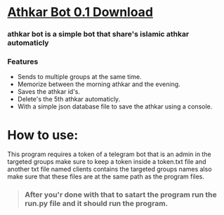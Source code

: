 # [Athkar Bot 0.1 Download](https://github.com/greedalbadi/Athkar-Bot/releases/download/0.1/athkar.rar)

### athkar bot is a simple bot that share's islamic athkar automaticly 

### Features
- Sends to multiple groups at the same time.
- Memorize between the morning athkar and the evening.
- Saves the athkar id's.
- Delete's the 5th athkar automaticly.
- With a simple json database file to save the athkar using a console.

# How to use: 
This program requires a token of a telegram bot that is an admin in the targeted groups
make sure to keep a token inside a token.txt file and another txt file named clients contains
the targeted groups names also make sure that these files are at the same path as the program files.
 
> ### After you'r done with that to satart the program run the run.py file and it should run the program.
